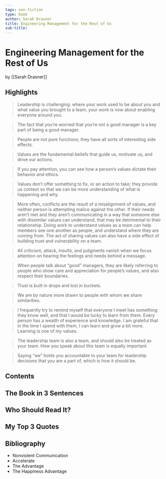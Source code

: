 ```yaml
---
tags: non-fiction
type: book
author: Sarah Drasner
title: Engineering Management for the Rest of Us
sub-title: 
---
```


# Engineering Management for the Rest of Us
by [[Sarah Drasner]]

## Highlights
> Leadership is challenging: where your work used to be about you and what value you brought to a team, your work is now about enabling everyone around you.

> The fact that you’re worried that you’re not a good manager is a key part of being a good manager.

> People are not pure functions; they have all sorts of interesting side effects.

> Values are the fundamental beliefs that guide us, motivate us, and drive our actions.

> If you pay attention, you can see how a person’s values dictate their behavior and ethics.

> Values don’t offer something to fix, or an action to take; they provide us context so that we can be more understanding of what is happening and why.

> More often, conflicts are the result of a misalignment of values, and neither person is attempting malice against the other. If their needs aren’t met and they aren’t communicating in a way that someone else with dissimilar values can understand, that may be detrimental to their relationship. Doing work to understand values as a team can help members see one another as people, and understand where they are coming from. The act of sharing values can also have a side effect of building trust and vulnerability on a team.

> All criticism, attack, insults, and judgments vanish when we focus attention on hearing the feelings and needs behind a message.

> When people talk about “good” managers, they are likely referring to people who show care and appreciation for people’s values, and also respect their boundaries.

> Trust is built in drops and lost in buckets.

> We are by nature more drawn to people with whom we share similarities.

> I frequently try to remind myself that everyone I meet has something they know well, and that I would be lucky to learn from them. Every person has a wealth of experience and knowledge. I am grateful that in the time I spend with them, I can learn and grow a bit more. Learning is one of my values.

> The leadership team is also a team, and should also be treated as your team. How you speak about this team is equally important.

> Saying “we” holds you accountable to your team for leadership decisions that you are a part of, which is how it should be.

## Contents

## The Book in 3 Sentences

## Who Should Read It?

## My Top 3 Quotes

## Bibliography
* Nonviolent Communication
* Accelerate
* The Advantage
* The Happiness Advantage
